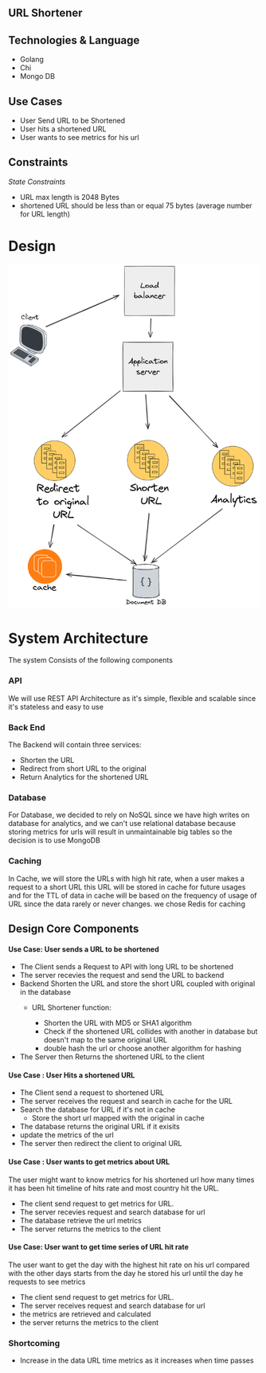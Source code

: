 URL Shortener
---------------------

## Technologies & Language
- Golang
- Chi
- Mongo DB

## Use Cases
- User Send URL to be Shortened
- User hits a shortened URL
- User wants to see metrics for his url

## Constraints
*State Constraints*
- URL max length is 2048 Bytes 
- shortened URL should be less than or equal 75 bytes (average number for URL length)



# Design
![design](design.png)
# System Architecture
The system Consists of the following components

### API
We will use REST API Architecture as it's simple, flexible and scalable since it's stateless and easy to use

### Back End
The Backend will contain three services:
- Shorten the URL
- Redirect from short URL to the original
- Return Analytics for the shortened URL

### Database
For Database, we decided to rely on NoSQL since we have high writes on database for analytics,
and we can't use relational database because storing metrics for urls will result in unmaintainable big tables
so the decision is to use MongoDB

### Caching
In Cache, we will store the URLs with high hit rate, when a user makes a request to a short URL
this URL will be stored in cache for future usages and for the TTL of data in cache will be based on the frequency of usage of URL
since the data rarely or never changes. we chose Redis for caching


## Design Core Components

#### Use Case: User sends a URL to be shortened
- The Client sends a Request to API with long URL to be shortened
- The server recevies the request and send the URL to backend
- Backend Shorten the URL and store the short URL coupled with original in the database
  - URL Shortener function:

    - Shorten the URL with MD5 or SHA1 algorithm
    - Check if the shortened URL collides with another in database but doesn't map to the same original URL
    - double hash the url or choose another algorithm for hashing
- The Server then Returns the shortened URL to the client

#### Use Case : User Hits a shortened URL
- The Client send a request to shortened URL
- The server receives the request and search in cache for the URL
- Search the database for URL if it's not in cache
  - Store the short url mapped with the original in cache
- The database returns the original URL if it exisits 
- update the metrics of the url
- The server then redirect the client to original URL

#### Use Case : User wants to get metrics about URL 
The user might want to know metrics for his shortened url how many times it has been hit
timeline of hits rate and most country hit the URL.
- The client send request to get metrics for URL.
- The server recevies request and search database for url
- The database retrieve the url metrics
- The server returns the metrics to the client

#### Use Case: User want to get time series of URL hit rate
The user want to get the day with the highest hit rate on his url compared with the other days
starts from the day he stored his url until the day he requests to see metrics
- The client send request to get metrics for URL.
- The server receives request and search database for url
- the metrics are retrieved and calculated
- the server returns the metrics to the client

### Shortcoming
- Increase in the data URL time metrics as it increases when time passes

